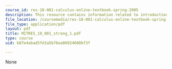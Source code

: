 ```yaml
---
course_id: res-18-001-calculus-online-textbook-spring-2005
description: This resource contains information related to introduction to calculus.
file_location: /coursemedia/res-18-001-calculus-online-textbook-spring-2005/b87e4abad5fd3a5b76ea06924608bf3f_MITRES_18_001_strang_1.pdf
file_type: application/pdf
layout: pdf
title: MITRES_18_001_strang_1.pdf
type: course
uid: b87e4abad5fd3a5b76ea06924608bf3f

---
```

None